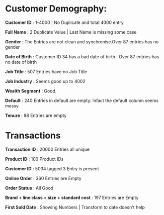 # Customer Demography:

**Customer ID**     : 1-4000  | No Duplicate and total 4000 entry

**Full Name**       : 2 Duplicate Value | Last Name is missing some case

**Gender**          : The Entries are not clean and synchronise.Over 87 entries has no gender

**Date of Birth**   : Customer ID 34 has a bad date of birth . Over 87 entries has no date of birth

**Job Title**       : 507 Entries have no Job Title

**Job Industry**    : Seems good up to 4002

**Wealth Segment**  : Good.

**Default**         : 240 Entries in default are empty. Infact the default column seems messy

**Tenure**          : 88 Entries are empty


# Transactions

**Transaction ID**  : 20000 Entries all unique

**Product ID**  : 100 Product IDs

**Customer ID** : 5034 tagged 3 Entry is present

**Online Order** : 360 Entries are Empty

**Order Status** : All Good

**Brand + line class + size + standard cost**        :  197 Entries are Empty

**First Sold Date** : Showing Numbers | Transform to date doesn't help



